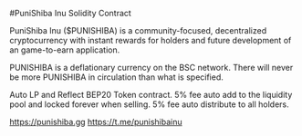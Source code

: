 #PuniShiba Inu Solidity Contract
   
PuniShiba Inu ($PUNISHIBA) is a community-focused, decentralized cryptocurrency
with instant rewards for holders and future development of an game-to-earn application.
   
PUNISHIBA is a deflationary currency on the BSC network. 
There will never be more PUNISHIBA in circulation than what is specified.
   
Auto LP and Reflect BEP20 Token contract.
5% fee auto add to the liquidity pool and locked forever when selling. 
5% fee auto distribute to all holders.
   
https://punishiba.gg
https://t.me/punishibainu
